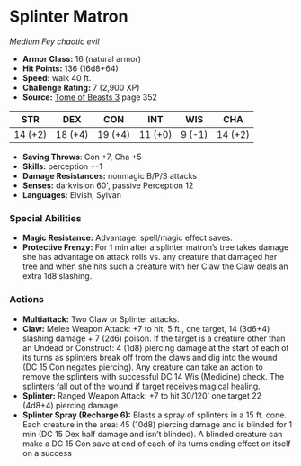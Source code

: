 # Splinter Matron

*Medium* *Fey* *chaotic evil*

- **Armor Class:** 16 (natural armor)
- **Hit Points:** 136 (16d8+64)
- **Speed:** walk 40 ft.
- **Challenge Rating:** 7 (2,900 XP)
- **Source:** [Tome of Beasts 3](https://koboldpress.com/kpstore/product/tome-of-beasts-3-for-5th-edition/) page 352

| STR | DEX | CON | INT | WIS | CHA |
| --- | --- | --- | --- | --- | --- |
| 14 (+2) | 18 (+4) | 19 (+4) | 11 (+0) | 9 (-1) | 14 (+2) |

- **Saving Throws**: Con +7, Cha +5
- **Skills:** perception +-1
- **Damage Resistances:** nonmagic B/P/S attacks
- **Senses:** darkvision 60', passive Perception 12
- **Languages:** Elvish, Sylvan

### Special Abilities

- **Magic Resistance:** Advantage: spell/magic effect saves.
- **Protective Frenzy:** For 1 min after a splinter matron’s tree takes damage she has advantage on attack rolls vs. any creature that damaged her tree and when she hits such a creature with her Claw the Claw deals an extra 1d8 slashing.

### Actions

- **Multiattack:** Two Claw or Splinter attacks.
- **Claw:** Melee Weapon Attack: +7 to hit, 5 ft., one target, 14 (3d6+4) slashing damage + 7 (2d6) poison. If the target is a creature other than an Undead or Construct: 4 (1d8) piercing damage at the start of each of its turns as splinters break off from the claws and dig into the wound (DC 15 Con negates piercing). Any creature can take an action to remove the splinters with successful DC 14 Wis (Medicine) check. The splinters fall out of the wound if target receives magical healing.
- **Splinter:** Ranged Weapon Attack: +7 to hit 30/120' one target 22 (4d8+4) piercing damage.
- **Splinter Spray (Recharge 6):** Blasts a spray of splinters in a 15 ft. cone. Each creature in the area: 45 (10d8) piercing damage and is blinded for 1 min (DC 15 Dex half damage and isn’t blinded). A blinded creature can make a DC 15 Con save at end of each of its turns ending effect on itself on a success


